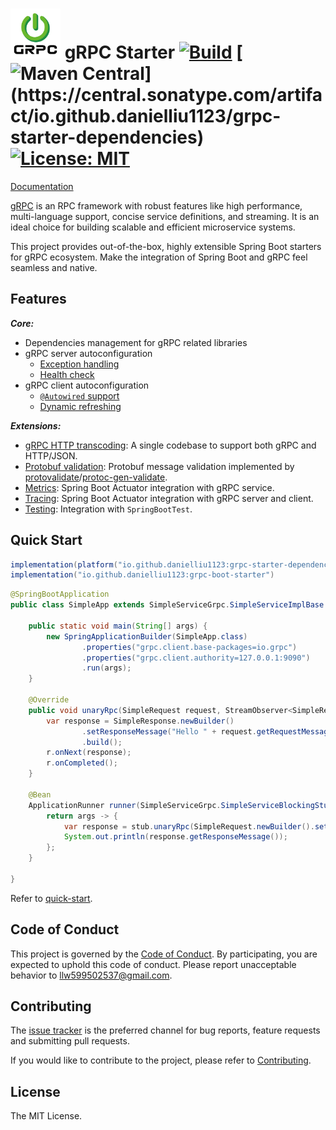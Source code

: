 # <img src="website/static/img/logo.png" width="80" height="80"> gRPC Starter [![Build](https://img.shields.io/github/actions/workflow/status/DanielLiu1123/grpc-starter/build.yml?branch=main)](https://github.com/DanielLiu1123/grpc-starter/actions) [![Maven Central](https://img.shields.io/maven-central/v/io.github.danielliu1123/grpc-starter-dependencies?versionPrefix=3.)](https://central.sonatype.com/artifact/io.github.danielliu1123/grpc-starter-dependencies) [![License: MIT](https://img.shields.io/badge/License-MIT-yellow.svg)](https://opensource.org/licenses/MIT)

[Documentation](https://danielliu1123.github.io/grpc-starter/)

[gRPC](https://grpc.io/) is an RPC framework with robust features like high performance, 
multi-language support, concise service definitions, and streaming. 
It is an ideal choice for building scalable and efficient microservice systems.

This project provides out-of-the-box, highly extensible Spring Boot starters for gRPC ecosystem.
Make the integration of Spring Boot and gRPC feel seamless and native.

## Features

***Core:***

- Dependencies management for gRPC related libraries
- gRPC server autoconfiguration
    - [Exception handling](https://danielliu1123.github.io/grpc-starter/docs/server/exception-handing)
    - [Health check](https://danielliu1123.github.io/grpc-starter/docs/server/autoconfiguration#health)
- gRPC client autoconfiguration
    - [`@Autowired` support](https://danielliu1123.github.io/grpc-starter/docs/client/autoconfiguration#inject-client)
    - [Dynamic refreshing](https://danielliu1123.github.io/grpc-starter/docs/client/dynamic-refresh)

***Extensions:***

- [gRPC HTTP transcoding](https://danielliu1123.github.io/grpc-starter/docs/extensions/grpc-http-transcoding): A single codebase to support both gRPC and HTTP/JSON.
- [Protobuf validation](https://danielliu1123.github.io/grpc-starter/docs/extensions/protobuf-validation): Protobuf message validation implemented by [protovalidate](https://github.com/bufbuild/protovalidate-java)/[protoc-gen-validate](https://github.com/bufbuild/protoc-gen-validate).
- [Metrics](https://danielliu1123.github.io/grpc-starter/docs/extensions/metrics): Spring Boot Actuator integration with gRPC service.
- [Tracing](https://danielliu1123.github.io/grpc-starter/docs/extensions/tracing): Spring Boot Actuator integration with gRPC server and client.
- [Testing](https://danielliu1123.github.io/grpc-starter/docs/extensions/test): Integration with `SpringBootTest`.

## Quick Start

```groovy
implementation(platform("io.github.danielliu1123:grpc-starter-dependencies:3.3.1"))
implementation("io.github.danielliu1123:grpc-boot-starter")
```

```java
@SpringBootApplication
public class SimpleApp extends SimpleServiceGrpc.SimpleServiceImplBase {

    public static void main(String[] args) {
        new SpringApplicationBuilder(SimpleApp.class)
                .properties("grpc.client.base-packages=io.grpc")
                .properties("grpc.client.authority=127.0.0.1:9090")
                .run(args);
    }

    @Override
    public void unaryRpc(SimpleRequest request, StreamObserver<SimpleResponse> r) {
        var response = SimpleResponse.newBuilder()
                .setResponseMessage("Hello " + request.getRequestMessage())
                .build();
        r.onNext(response);
        r.onCompleted();
    }

    @Bean
    ApplicationRunner runner(SimpleServiceGrpc.SimpleServiceBlockingStub stub) {
        return args -> {
            var response = stub.unaryRpc(SimpleRequest.newBuilder().setRequestMessage("World!").build());
            System.out.println(response.getResponseMessage());
        };
    }

}
```

Refer to [quick-start](examples/quick-start).

## Code of Conduct

This project is governed by the [Code of Conduct](./CODE_OF_CONDUCT.md).
By participating, you are expected to uphold this code of conduct.
Please report unacceptable behavior to llw599502537@gmail.com.

## Contributing

The [issue tracker](https://github.com/DanielLiu1123/grpc-starter/issues) is the preferred channel for bug reports,
feature requests and submitting pull requests.

If you would like to contribute to the project, please refer to [Contributing](./CONTRIBUTING.md).

## License

The MIT License.
